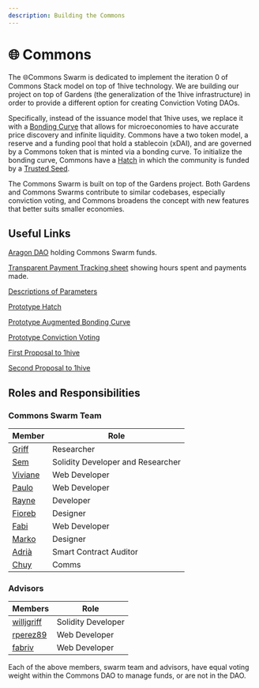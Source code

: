```yaml
---
description: Building the Commons
---
```


# 🌐 Commons

The 🌐Commons Swarm is dedicated to implement the iteration 0 of Commons Stack model on top of 1hive technology. We are building our project on top of Gardens (the generalization of the 1hive infrastructure) in order to provide a different option for creating Conviction Voting DAOs.

Specifically, instead of the issuance model that 1hive uses, we replace it with a [Bonding Curve](https://commonsstack.org/abc) that allows for microeconomies to have accurate price discovery and infinite liquidity. Commons have a two token model, a reserve and a funding pool that hold a stablecoin (xDAI), and are governed by a Commons token that is minted via a bonding curve. To initialize the bonding curve, Commons have a [Hatch](https://forum.tecommons.org/t/tec-test-hatch-implementation-specification/226) in which the community is funded by a [Trusted Seed](https://medium.com/commonsstack/the-trusted-seed-of-the-commons-stack-13d7e37f2de).

The Commons Swarm is built on top of the Gardens project. Both Gardens and Commons Swarms contribute to similar codebases, especially conviction voting, and Commons broadens the concept with new features that better suits smaller economies.

## Useful Links

[Aragon DAO](https://aragon.1hive.org/#/commonsswarm/) holding Commons Swarm funds.

[Transparent Payment Tracking sheet](https://docs.google.com/spreadsheets/d/1oRDecU-weSTOLv061N5O7VAJcDfU5XGqmu21ntTXOos/edit#gid=1361585578) showing hours spent and payments made.

[Descriptions of Parameters](https://forum.tecommons.org/c/Token-talk-anything-about-the-TEC-token-such-as-issuance-and-hatches/9)

[Prototype Hatch](https://hatch.tecommons.org/)

[Prototype Augmented Bonding Curve](https://convert.tecommons.org/)

[Prototype Conviction Voting ](https://gov.tecommons.org/#/)

[First Proposal to 1hive](https://forum.1hive.org/t/bootstrapping-the-1hive-gardens-swarm-dao/1159)

[Second Proposal to 1hive](https://forum.1hive.org/t/continued-progress-on-the-gardens-swarm/1782)

## Roles and Responsibilities

### Commons Swarm Team

| Member                                         | Role                              |
| ---------------------------------------------- | --------------------------------- |
| [Griff](https://github.com/griffgreen)         | Researcher                        |
| [Sem](https://github.com/sembrestels)          | Solidity Developer and Researcher |
| [Viviane](https://github.com/vivianedias)      | Web Developer                     |
| [Paulo](https://github.com/pjcolombo)          | Web Developer                     |
| [Rayne](https://github.com/anthonyoliai)       | Developer                         |
| [Fioreb](https://forum.1hive.org/u/fioreb)     | Designer                          |
| [Fabi](https://github.com/famole/)             | Web Developer                     |
| [Marko](https://github.com/markoprljic)        | Designer                          |
| [Adrià](https://adria0.github.io/cv/)          | Smart Contract Auditor            |
| [Chuy](https://forum.1hive.org/u/chuygarcia92) | Comms                             |

### Advisors

| Members                                       | Role               |
| --------------------------------------------- | ------------------ |
| [willjgriff](https://github.com/willjgriff)   | Solidity Developer |
| [rperez89](https://github.com/rperez89)       | Web Developer      |
| [fabriv](https://github.com/fabriziovigevani) | Web Developer      |

Each of the above members, swarm team and advisors, have equal voting weight within the Commons DAO to manage funds, or are not in the DAO.

